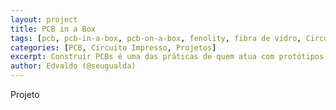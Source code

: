 ```yaml
---
layout: project
title: PCB in a Box
tags: [pcb, pcb-in-a-box, pcb-on-a-box, fenolity, fibra de vidro, Circuito Impresso, Projetos]
categories: [PCB, Circuito Impresso, Projetos]
excerpt: Construir PCBs é uma das práticas de quem atua com protótipos em eletronica, principalmente com Arduino, veja neste projeto como construir uma base de insolação para o metodo SilkScreen de confeção de PCBs
author: Edvaldo (@seugualda)
---
```

Projeto
